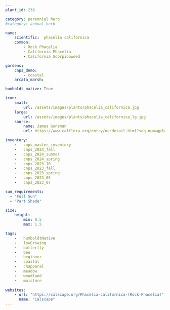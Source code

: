 ```yaml
---
plant_id: 238 

category: perennial herb
#category: annual herb

name: 
    scientific:  phacelia californica 
    common: 
        - Rock Phacelia
        - California Phacelia
        - California Scorpionweed   

gardens:
    cnps_demo:
        - coastal
    arcata_marsh: 

humboldt_native: True

icon: 
    small: 
        url: /assets/images/plants/phacelia_californica.jpg     
    large: 
        url: /assets/images/plants/phacelia_californica_lg.jpg 
    source: 
        name: James Gonsman 
        url: https://www.calflora.org/entry/occdetail.html?seq_num=gp6416 

inventory: 
    -   cnps_master_inventory
    -   cnps_2024_fall
    -   cnps_2024_summer
    -   cnps_2024_spring
    -   cnps_2023_10
    -   cnps_2023_fall
    -   cnps_2023_spring
    -   cnps_2023_05 
    -   cnps_2023_07 

sun_requirements:
  - "Full Sun"
  - "Part Shade"

size:
    height: 
        min: 0.5
        max: 1.5

tags:  
    -   humboldtNative
    -   lowGrowing
    -   butterfly
    -   bee
    -   beginner
    -   coastal
    -   chapparal
    -   meadow
    -   woodland
    -   moisture
 
websites:
    - url: "https://calscape.org/Phacelia-californica-(Rock-Phacelia)"
      name: "Calscape"
---
```

